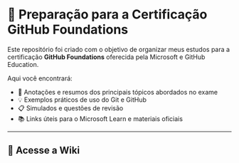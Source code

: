 # 🚀 Preparação para a Certificação GitHub Foundations

Este repositório foi criado com o objetivo de organizar meus estudos para a certificação **GitHub Foundations** oferecida pela Microsoft e GitHub Education.

Aqui você encontrará:

- 🧠 Anotações e resumos dos principais tópicos abordados no exame  
- 💡 Exemplos práticos de uso do Git e GitHub  
- 📋 Simulados e questões de revisão  
- 📚 Links úteis para o Microsoft Learn e materiais oficiais

---
## 📖 Acesse a Wiki
